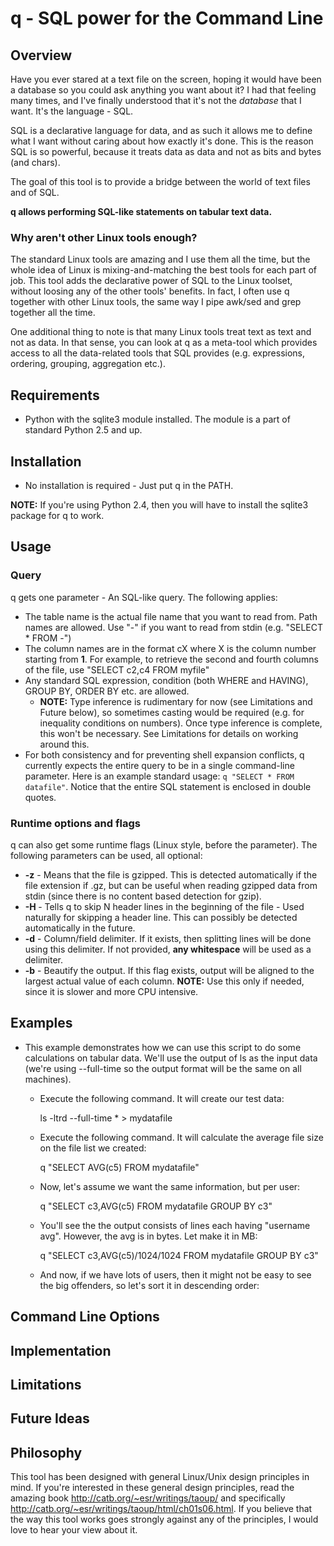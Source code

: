 

# q - SQL power for the Command Line

## Overview
Have you ever stared at a text file on the screen, hoping it would have been a database so you could ask anything you want about it? I had that feeling many times, and I've finally understood that it's not the _database_ that I want. It's the language - SQL.

SQL is a declarative language for data, and as such it allows me to define what I want without caring about how exactly it's done. This is the reason SQL is so powerful, because it treats data as data and not as bits and bytes (and chars).

The goal of this tool is to provide a bridge between the world of text files and of SQL.

**q allows performing SQL-like statements on tabular text data.**

### Why aren't other Linux tools enough?
The standard Linux tools are amazing and I use them all the time, but the whole idea of Linux is mixing-and-matching the best tools for each part of job. This tool adds the declarative power of SQL to the Linux toolset, without loosing any of the other tools' benefits. In fact, I often use q together with other Linux tools, the same way I pipe awk/sed and grep together all the time.

One additional thing to note is that many Linux tools treat text as text and not as data. In that sense, you can look at q as a meta-tool which provides access to all the data-related tools that SQL provides (e.g. expressions, ordering, grouping, aggregation etc.).

## Requirements
* Python with the sqlite3 module installed. The module is a part of standard Python 2.5 and up.

## Installation
* No installation is required - Just put q in the PATH.

**NOTE:** If you're using Python 2.4, then you will have to install the sqlite3 package for q to work.

## Usage

### Query
q gets one parameter - An SQL-like query. The following applies:
* The table name is the actual file name that you want to read from. Path names are allowed. Use "-" if you want to read from stdin (e.g. "SELECT * FROM -")
* The column names are in the format cX where X is the column number starting from **1**. For example, to retrieve the second and fourth columns of the file, use "SELECT c2,c4 FROM myfile"
* Any standard SQL expression, condition (both WHERE and HAVING), GROUP BY, ORDER BY etc. are allowed.
  * **NOTE:** Type inference is rudimentary for now (see Limitations and Future below), so sometimes casting would be required (e.g. for inequality conditions on numbers). Once type inference is complete, this won't be necessary. See Limitations for details on working around this.
* For both consistency and for preventing shell expansion conflicts, q currently expects the entire query to be in a single command-line parameter. Here is an example standard usage: ```q "SELECT * FROM datafile"```. Notice that the entire SQL statement is enclosed in double quotes.

### Runtime options and flags
q can also get some runtime flags (Linux style, before the parameter). The following parameters can be used, all optional:

* **-z** - Means that the file is gzipped. This is detected automatically if the file extension if .gz, but can be useful when reading gzipped data from stdin (since there is no content based detection for gzip).
* **-H <N>** - Tells q to skip N header lines in the beginning of the file - Used naturally for skipping a header line. This can possibly be detected automatically in the future.
* **-d** - Column/field delimiter. If it exists, then splitting lines will be done using this delimiter. If not provided, **any whitespace** will be used as a delimiter.
* **-b** - Beautify the output. If this flag exists, output will be aligned to the largest actual value of each column. **NOTE:** Use this only if needed, since it is slower and more CPU intensive.

## Examples

* This example demonstrates how we can use this script to do some calculations on tabular data. We'll use the output of ls as the input data (we're using --full-time so the output format will be the same on all machines).
  * Execute the following command. It will create our test data:

    ls -ltrd --full-time * > mydatafile

  * Execute the following command. It will calculate the average file size on the file list we created:

    q "SELECT AVG(c5) FROM mydatafile"

  * Now, let's assume we want the same information, but per user:

    q "SELECT c3,AVG(c5) FROM mydatafile GROUP BY c3"

  * You'll see the the output consists of lines each having "username avg". However, the avg is in bytes. Let make it in MB:

    q "SELECT c3,AVG(c5)/1024/1024 FROM mydatafile GROUP BY c3"

  * And now, if we have lots of users, then it might not be easy to see the big offenders, so let's sort it in descending order:

## Command Line Options

## Implementation

## Limitations

## Future Ideas

## Philosophy
This tool has been designed with general Linux/Unix design principles in mind. If you're interested in these general design principles, read the amazing book http://catb.org/~esr/writings/taoup/ and specifically http://catb.org/~esr/writings/taoup/html/ch01s06.html. If you believe that the way this tool works goes strongly against any of the principles, I would love to hear your view about it.

